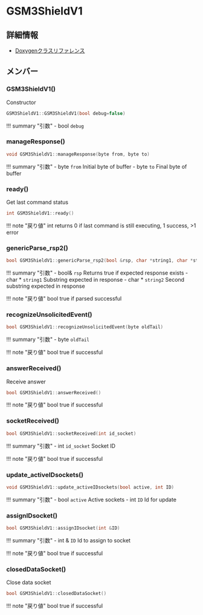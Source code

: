 # GSM3ShieldV1



## 詳細情報

- [Doxygenクラスリファレンス](https://lang-ship.com/reference/Arduino/latest/class_g_s_m3_shield_v1.html)

## メンバー

### GSM3ShieldV1()


Constructor 
```c
GSM3ShieldV1::GSM3ShieldV1(bool debug=false)
```

!!! summary "引数"
	- bool `debug` 



### manageResponse()



```c
void GSM3ShieldV1::manageResponse(byte from, byte to)
```

!!! summary "引数"
	- byte `from` Initial byte of buffer 
	- byte `to` Final byte of buffer 



### ready()


Get last command status 

```c
int GSM3ShieldV1::ready()
```

!!! note "戻り値"
	int returns 0 if last command is still executing, 1 success, >1 error 



### genericParse_rsp2()



```c
bool GSM3ShieldV1::genericParse_rsp2(bool &rsp, char *string1, char *string2)
```

!!! summary "引数"
	- bool& `rsp` Returns true if expected response exists 
	- char * `string1` Substring expected in response 
	- char * `string2` Second substring expected in response 

!!! note "戻り値"
	bool true if parsed successful 



### recognizeUnsolicitedEvent()



```c
bool GSM3ShieldV1::recognizeUnsolicitedEvent(byte oldTail)
```

!!! summary "引数"
	- byte `oldTail` 

!!! note "戻り値"
	bool true if successful 



### answerReceived()


Receive answer 

```c
bool GSM3ShieldV1::answerReceived()
```

!!! note "戻り値"
	bool true if successful 



### socketReceived()



```c
bool GSM3ShieldV1::socketReceived(int id_socket)
```

!!! summary "引数"
	- int `id_socket` Socket ID 

!!! note "戻り値"
	bool true if successful 



### update_activeIDsockets()



```c
void GSM3ShieldV1::update_activeIDsockets(bool active, int ID)
```

!!! summary "引数"
	- bool `active` Active sockets 
	- int `ID` Id for update 



### assignIDsocket()



```c
bool GSM3ShieldV1::assignIDsocket(int &ID)
```

!!! summary "引数"
	- int & `ID` Id to assign to socket 

!!! note "戻り値"
	bool true if successful 



### closedDataSocket()


Close data socket 

```c
bool GSM3ShieldV1::closedDataSocket()
```

!!! note "戻り値"
	bool true if successful 




